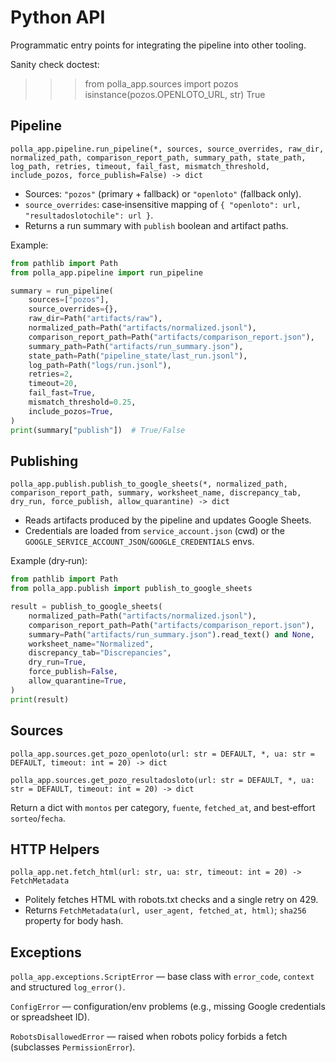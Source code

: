 # Python API

Programmatic entry points for integrating the pipeline into other tooling.

Sanity check doctest:

>>> from polla_app.sources import pozos
>>> isinstance(pozos.OPENLOTO_URL, str)
True

## Pipeline

`polla_app.pipeline.run_pipeline(*, sources, source_overrides, raw_dir, normalized_path, comparison_report_path, summary_path, state_path, log_path, retries, timeout, fail_fast, mismatch_threshold, include_pozos, force_publish=False) -> dict`

- Sources: `"pozos"` (primary + fallback) or `"openloto"` (fallback only).
- `source_overrides`: case‑insensitive mapping of `{ "openloto": url, "resultadoslotochile": url }`.
- Returns a run summary with `publish` boolean and artifact paths.

Example:

```python
from pathlib import Path
from polla_app.pipeline import run_pipeline

summary = run_pipeline(
    sources=["pozos"],
    source_overrides={},
    raw_dir=Path("artifacts/raw"),
    normalized_path=Path("artifacts/normalized.jsonl"),
    comparison_report_path=Path("artifacts/comparison_report.json"),
    summary_path=Path("artifacts/run_summary.json"),
    state_path=Path("pipeline_state/last_run.jsonl"),
    log_path=Path("logs/run.jsonl"),
    retries=2,
    timeout=20,
    fail_fast=True,
    mismatch_threshold=0.25,
    include_pozos=True,
)
print(summary["publish"])  # True/False
```

## Publishing

`polla_app.publish.publish_to_google_sheets(*, normalized_path, comparison_report_path, summary, worksheet_name, discrepancy_tab, dry_run, force_publish, allow_quarantine) -> dict`

- Reads artifacts produced by the pipeline and updates Google Sheets.
- Credentials are loaded from `service_account.json` (cwd) or the `GOOGLE_SERVICE_ACCOUNT_JSON`/`GOOGLE_CREDENTIALS` envs.

Example (dry‑run):

```python
from pathlib import Path
from polla_app.publish import publish_to_google_sheets

result = publish_to_google_sheets(
    normalized_path=Path("artifacts/normalized.jsonl"),
    comparison_report_path=Path("artifacts/comparison_report.json"),
    summary=Path("artifacts/run_summary.json").read_text() and None,
    worksheet_name="Normalized",
    discrepancy_tab="Discrepancies",
    dry_run=True,
    force_publish=False,
    allow_quarantine=True,
)
print(result)
```

## Sources

`polla_app.sources.get_pozo_openloto(url: str = DEFAULT, *, ua: str = DEFAULT, timeout: int = 20) -> dict`

`polla_app.sources.get_pozo_resultadosloto(url: str = DEFAULT, *, ua: str = DEFAULT, timeout: int = 20) -> dict`

Return a dict with `montos` per category, `fuente`, `fetched_at`, and best‑effort `sorteo`/`fecha`.

## HTTP Helpers

`polla_app.net.fetch_html(url: str, ua: str, timeout: int = 20) -> FetchMetadata`

- Politely fetches HTML with robots.txt checks and a single retry on 429.
- Returns `FetchMetadata(url, user_agent, fetched_at, html)`; `sha256` property for body hash.

## Exceptions

`polla_app.exceptions.ScriptError` — base class with `error_code`, `context` and structured `log_error()`.

`ConfigError` — configuration/env problems (e.g., missing Google credentials or spreadsheet ID).

`RobotsDisallowedError` — raised when robots policy forbids a fetch (subclasses `PermissionError`).
